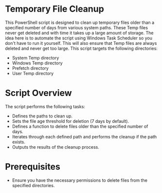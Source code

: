 # Temporary File Cleanup
This PowerShell script is designed to clean up temporary files older than a specified number of days from various system paths. 
These Temp files never get deleted and with time it takes up a large amount of storage.
The idea here is to automate the script using Windows Task Scheduler so you don't have to run it yourself. 
This will also ensure that Temp files are always deleted and never get too large.
This script targets the following directories:

- System Temp directory
- Windows Temp directory
- Prefetch directory
- User Temp directory


# Script Overview
The script performs the following tasks:
- Defines the paths to clean up.
- Sets the file age threshold for deletion (7 days by default).
- Defines a function to delete files older than the specified number of days.
- Iterates through each defined path and performs the cleanup if the path exists.
- Outputs the results of the cleanup process.

# Prerequisites
- Ensure you have the necessary permissions to delete files from the specified directories.
